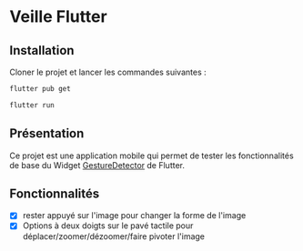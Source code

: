 # Veille Flutter

## Installation

Cloner le projet et lancer les commandes suivantes :

```bash
flutter pub get
```

```bash
flutter run
```

## Présentation

Ce projet est une application mobile qui permet de tester les fonctionnalités de base du Widget [GestureDetector](https://api.flutter.dev/flutter/widgets/GestureDetector-class.html) de Flutter.

## Fonctionnalités

- [x] rester appuyé sur l'image pour changer la forme de l'image
- [x] Options à deux doigts sur le pavé tactile pour déplacer/zoomer/dézoomer/faire pivoter l'image
